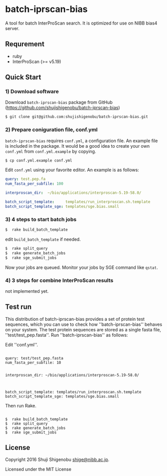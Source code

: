 batch-iprscan-bias
================

A tool for batch InterProScan search. It is optimized for use on NIBB bias4 server.

## Requrement

*  ruby
*  InterProScan (>= v5.19)

## Quick Start

### 1) Download software

Download `batch-iprscan-bias` package from GitHub (https://github.com/shujishigenobu/batch-iprscan-bias)

```bash
$ git clone git@github.com:shujishigenobu/batch-iprscan-bias.git
```

### 2) Prepare coniguration file, conf.yml

`batch-iprscan-bias` requires `conf.yml`, a configuration file. An example file is included in the package. It would be a good idea to create your own `conf.yml` from `conf.yml.example` by copying.

```bash
$ cp conf.yml.example conf.yml
```

Edit `conf.yml` using your favorite editor. An example is as follows:

```yaml
query: test.pep.fa
num_fasta_per_subfile: 100

interproscan_dir:  ~/bio/applications/interproscan-5.19-58.0/

batch_script_template:     templates/run_interproscan.sh.template
batch_script_template_sge: templates/sge.bias.small
```

### 3) 4 steps to start batch jobs

```bash
$  rake build_batch_template
```
edit `build_batch_template` if needed.

```bash
$  rake split_query
$  rake generate_batch_jobs
$  rake sge_submit_jobs
```
Now your jobs are queued. Monitor your jobs by SGE command like `qstat`.

### 4) 3 steps for combine InterProScan results

not implemented yet.

## Test run
This distribution of batch-iprscan-bias provides a set of protein test sequences, which you can use to check how ''batch-iprscan-bias''  behaves on your system. The test protein sequences are stored as a single fasta file, ''test/test_pep.fasta''.  Run ''batch-iprscan-bias'' as follows:

Edit ''conf.yml''. 

<code>
query: test/test_pep.fasta
num_fasta_per_subfile: 10

interproscan_dir:  ~/bio/applications/interproscan-5.19-58.0/

batch_script_template:     templates/run_interproscan.sh.template
batch_script_template_sge: templates/sge.bias.small
</code>

Then run Rake.

<code>
$  rake build_batch_template
$  rake split_query
$  rake generate_batch_jobs
$  rake sge_submit_jobs
</code>

## License

Copyright 2016 Shuji Shigenobu <shige@nibb.ac.jp>.

Licensed under the MIT License
